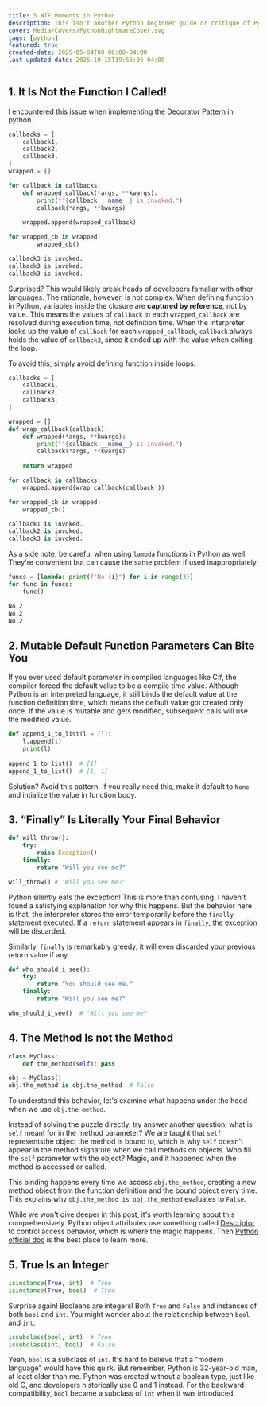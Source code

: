 ```yaml
---
title: 5 WTF Moments in Python
description: This isn't another Python beginner guide or critique of Python's performance issues. Instead, the blog walks through five surprising behaviors in Python that have bitten me in the past, knowing these might save you hours of debugging.
cover: Media/Covers/PythonNightmareCover.svg
tags: [python]
featured: true
created-date: 2025-05-04T00:00:00-04:00
last-updated-date: 2025-10-15T19:56:06-04:00
---
```


## 1. It Is Not the Function I Called!

I encountered this issue when implementing the [Decorator Pattern](blog/by/developer/decorator_design_pattern.md) in python.

```python
callbacks = [
	callback1,
	callback2,
	callback3,
]
wrapped = []

for callback in callbacks:
	def wrapped_callback(*args, **kwargs):
		print(f"{callback.__name__} is invoked.")
		callback(*args, **kwargs)
        
	wrapped.append(wrapped_callback)

for wrapped_cb in wrapped:
		wrapped_cb()
```

```bash
callback3 is invoked.
callback3 is invoked.
callback3 is invoked.
```

Surprised? This would likely break heads of developers famaliar with other languages. The rationale, however, is not complex. When defining function in Python, variables inside the closure are **captured by reference**, not by value. This means the values of `callback` in each `wrapped_callback` are resolved during execution time, not definition time. When the interpreter looks up the value of `callback` for each `wrapped_callback`, `callback` always holds the value of `callback3`, since it ended up with the value when exiting the loop.

To avoid this, simply avoid defining function inside loops.

```python
callbacks = [
	callback1,
	callback2,
	callback3,
]

wrapped = []
def wrap_callback(callback):
	def wrapped(*args, **kwargs):
		print(f"{callback.__name__} is invoked.")
		callback(*args, **kwargs)
		
	return wrapped

for callback in callbacks:
    wrapped.append(wrap_callback(callback ))

for wrapped_cb in wrapped:
	wrapped_cb()
```

```python
callback1 is invoked.
callback2 is invoked.
callback3 is invoked.
```

As a side note, be careful when using `lambda` functions in Python as well. They're convenient but can cause the same problem if used inappropriately.

```python
funcs = [lambda: print(f"No.{i}") for i in range(3)]
for func in funcs:
	func()
```

```bash
No.2
No.2
No.2
```

## 2. Mutable Default Function Parameters Can Bite You

If you ever used default parameter in compiled languages like C#, the compiler forced the default value to be a compile time value. Although Python is an interpreted language, it still binds the default value at the function definition time, which means the default value got created only once. If the value is mutable and gets modified, subsequent calls will use the modified value.

```python
def append_1_to_list(l = []):
	l.append(1)
	print(l)
		
append_1_to_list()  # [1]
append_1_to_list()  # [1, 1]
```

Solution? Avoid this pattern. If you really need this, make it default to `None` and intialize the value in function body.

## 3. “Finally” Is Literally Your Final Behavior

```python
def will_throw():
	try:
		raise Exception()
	finally:
		return "Will you see me?"

will_throw() # 'Will you see me?'
```

Python silently eats the exception! This is more than confusing. I haven't found a satisfying explanation for why this happens. But the behavior here is that, the interpreter stores the error temporarily before the `finally` statement executed. If a `return` statement appears in `finally`, the exception will be discarded.

Similarly, `finally` is remarkably greedy, it will even discarded your previous return value if any.

```python
def who_should_i_see():
	try:
		return "You should see me."
	finally:
		return "Will you see me?"

who_should_i_see()  # 'Will you see me?'
```

## 4. The Method Is not the Method

```python
class MyClass:
	def the_method(self): pass

obj = MyClass()
obj.the_method is obj.the_method  # False
```

To understand this behavior, let's examine what happens under the hood when we use `obj.the_method`.

Instead of solving the puzzle directly, try answer another question, what is `self` meant for in the method parameter? We are taught that `self` representsthe object the method is bound to, which is why `self` doesn't appear in the method signature when we call methods on objects. Who fill the `self` parameter with the object? Magic, and it happened when the method is accessed or called.

This binding happens every time we access `obj.the_method`, creating a new method object from the function definition and the bound object every time. This explains why `obj.the_method is obj.the_method` evaluates to `False`.

While we won't dive deeper in this post, it's worth learning about this comprehensively. Python object attributes use something called [Descriptor](note/by/developer/python_property_access.md#Descriptor) to control access behavior, which is where the magic happens. Then [Python official doc](https://docs.python.org/3/howto/descriptor.html#pure-python-equivalents) is the best place to learn more.

## 5. True Is an Integer

```python
isinstance(True, int)  # True
isinstance(True, bool)  # True
```

Surprise again! Booleans are integers! Both `True` and `False` and instances of both `bool` and `int`. You might wonder about the relationship between `bool` and `int`.

```python
issubclass(bool, int)  # True
issubclass(int, bool)  # False
```

Yeah, `bool` is a subclass of `int`. It's hard to believe that a "modern language" would have this quirk. But remember, Python is 32-year-old man, at least older than me. Python was created without a boolean type, just like old C, and developers historically use 0 and 1 instead. For the backward compatibility, `bool` became a subclass of `int` when it was introduced.
